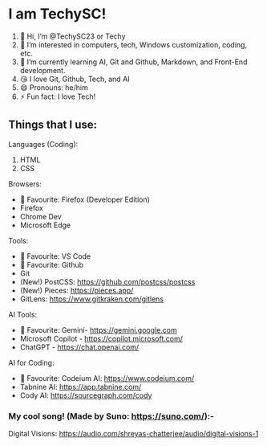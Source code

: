 # I am TechySC!

1. 👋 Hi, I’m @TechySC23 or Techy
2. 👀 I’m interested in computers, tech, Windows customization, coding, etc.
3. 🌱 I’m currently learning AI, Git and Github, Markdown, and Front-End development.
4. 😘 I love Git, Github, Tech, and AI
5. 😄 Pronouns: he/him
6. ⚡ Fun fact: I love Tech!


## Things that I use:

Languages (Coding):
1. HTML
2. CSS

Browsers:
- 💙 Favourite: Firefox (Developer Edition)
- Firefox
- Chrome Dev
- Microsoft Edge

Tools:
- 💙 Favourite: VS Code
- 💙 Favourite: Github
- Git
- (New!) PostCSS: <https://github.com/postcss/postcss>
- (New!) Pieces: <https://pieces.app/>
- GitLens: <https://www.gitkraken.com/gitlens>

AI Tools:
- 💙 Favourite: Gemini- <https://gemini.google.com>
- Microsoft Copilot - <https://copilot.microsoft.com/>
- ChatGPT - <https://chat.openai.com/>

AI for Coding:
- 💙 Favourite: Codeium AI: <https://www.codeium.com/>
- Tabnine AI: <https://app.tabnine.com/>
- Cody AI: <https://sourcegraph.com/cody>

### My cool song! (Made by Suno: <https://suno.com/>):-
Digital Visions: https://audio.com/shreyas-chatterjee/audio/digital-visions-1
<!---
TechySC23/TechySC23 is a ✨ special ✨ repository because its `README.md` (this file) appears on your GitHub profile.
You can click the Preview link to take a look at your changes.
--->
